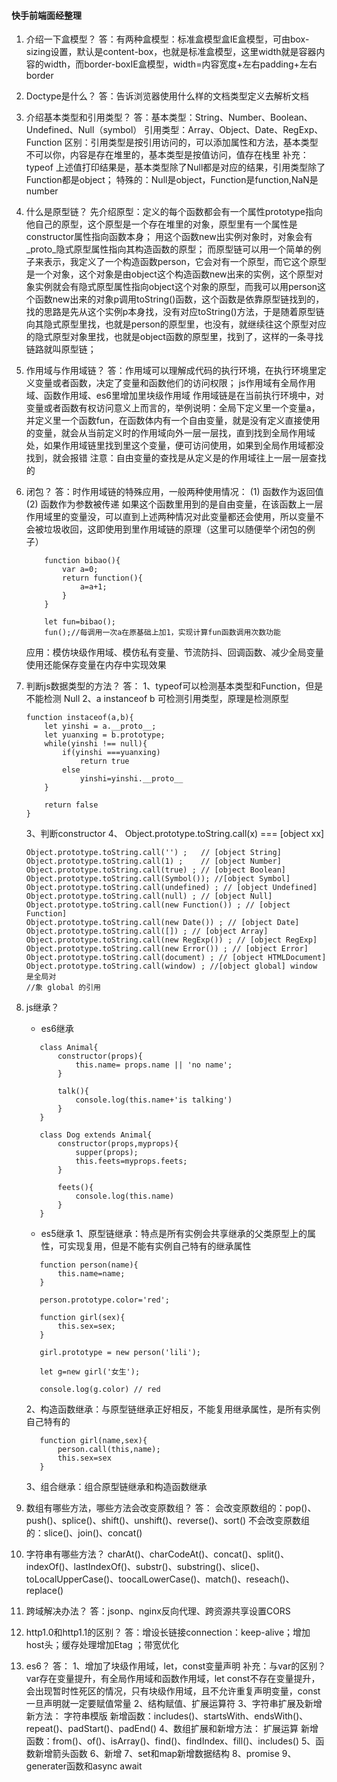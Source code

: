 #### 快手前端面经整理

1. 介绍一下盒模型？
    答：有两种盒模型：标准盒模型盒IE盒模型，可由box-sizing设置，默认是content-box，也就是标准盒模型，这里width就是容器内容的width，而border-boxIE盒模型，width=内容宽度+左右padding+左右border
2. Doctype是什么？
    答：告诉浏览器使用什么样的文档类型定义去解析文档
3. 介绍基本类型和引用类型？
    答：基本类型：String、Number、Boolean、Undefined、Null（symbol）
       引用类型：Array、Object、Date、RegExp、Function
       区别：引用类型是按引用访问的，可以添加属性和方法，基本类型不可以你，内容是存在堆里的，基本类型是按值访问，值存在栈里
    补充：typeof 上述值打印结果是，基本类型除了Null都是对应的结果，引用类型除了Function都是object；
    特殊的：Null是object，Function是function,NaN是number
4. 什么是原型链？
    先介绍原型：定义的每个函数都会有一个属性prototype指向他自己的原型，这个原型是一个存在堆里的对象，原型里有一个属性是constructor属性指向函数本身；
    用这个函数new出实例对象时，对象会有_proto_隐式原型属性指向其构造函数的原型；
    而原型链可以用一个简单的例子来表示，我定义了一个构造函数person，它会对有一个原型，而它这个原型是一个对象，这个对象是由object这个构造函数new出来的实例，这个原型对象实例就会有隐式原型属性指向object这个对象的原型，而我可以用person这个函数new出来的对象p调用toString()函数，这个函数是依靠原型链找到的，找的思路是先从这个实例p本身找，没有对应toString()方法，于是随着原型链向其隐式原型里找，也就是person的原型里，也没有，就继续往这个原型对应的隐式原型对象里找，也就是object函数的原型里，找到了，这样的一条寻找链路就叫原型链；
5. 作用域与作用域链？
    答：作用域可以理解成代码的执行环境，在执行环境里定义变量或者函数，决定了变量和函数他们的访问权限；
    js作用域有全局作用域、函数作用域、es6里增加里块级作用域
    作用域链是在当前执行环境中，对变量或者函数有权访问意义上而言的，举例说明：全局下定义里一个变量a，并定义里一个函数fun，在函数体内有一个自由变量，就是没有定义直接使用的变量，就会从当前定义时的作用域向外一层一层找，直到找到全局作用域处，如果作用域链里找到里这个变量，便可访问使用，如果到全局作用域都没找到，就会报错
    注意：自由变量的查找是从定义是的作用域往上一层一层查找的
6. 闭包？
    答：时作用域链的特殊应用，一般两种使用情况：
    (1) 函数作为返回值
    (2) 函数作为参数被传递
    如果这个函数里用到的是自由变量，在该函数上一层作用域里的变量没，可以直到上述两种情况对此变量都还会使用，所以变量不会被垃圾收回，这即使用到里作用域链的原理（这里可以随便举个闭包的例子）
    ```
        function bibao(){
            var a=0;
            return function(){
                a=a+1;
            }
        }

        let fun=bibao();
        fun();//每调用一次a在原基础上加1，实现计算fun函数调用次数功能
    ```
    应用：模仿块级作用域、模仿私有变量、节流防抖、回调函数、减少全局变量使用还能保存变量在内存中实现效果

7. 判断js数据类型的方法？
    答：
    1、typeof可以检测基本类型和Function，但是不能检测 Null
    2、a instanceof b 可检测引用类型，原理是检测原型
    ```
    function instaceof(a,b){
        let yinshi = a.__proto__;
        let yuanxing = b.prototype;
        while(yinshi !== null){
            if(yinshi ===yuanxing)
                return true
            else
                yinshi=yinshi.__proto__
        }

        return false
    }
    ```
    
               
    3、判断constructor
    4、 Object.prototype.toString.call(x) === [object xx]
    ```
    Object.prototype.toString.call('') ;   // [object String]
    Object.prototype.toString.call(1) ;    // [object Number]
    Object.prototype.toString.call(true) ; // [object Boolean]
    Object.prototype.toString.call(Symbol()); //[object Symbol]
    Object.prototype.toString.call(undefined) ; // [object Undefined]
    Object.prototype.toString.call(null) ; // [object Null]
    Object.prototype.toString.call(new Function()) ; // [object Function]
    Object.prototype.toString.call(new Date()) ; // [object Date]
    Object.prototype.toString.call([]) ; // [object Array]
    Object.prototype.toString.call(new RegExp()) ; // [object RegExp]
    Object.prototype.toString.call(new Error()) ; // [object Error]
    Object.prototype.toString.call(document) ; // [object HTMLDocument]
    Object.prototype.toString.call(window) ; //[object global] window 是全局对
    //象 global 的引用
    ```

8. js继承？
    * es6继承

     ```
        class Animal{
            constructor(props){
                this.name= props.name || 'no name';
            }

            talk(){
                console.log(this.name+'is talking')
            }
        }

        class Dog extends Animal{
            constructor(props,myprops){
                supper(props);
                this.feets=myprops.feets;
            }

            feets(){
                console.log(this.name)
            }
        }
     ```
     * es5继承
     1、原型链继承：特点是所有实例会共享继承的父类原型上的属性，可实现复用，但是不能有实例自己特有的继承属性
     ```
        function person(name){
            this.name=name;
        }

        person.prototype.color='red';

        function girl(sex){
            this.sex=sex;
        }

        girl.prototype = new person('lili');

        let g=new girl('女生');

        console.log(g.color) // red
     ```
     2、构造函数继承：与原型链继承正好相反，不能复用继承属性，是所有实例自己特有的
     ```
        function girl(name,sex){
            person.call(this,name);
            this.sex=sex
        }
     ```
     3、组合继承：组合原型链继承和构造函数继承
9. 数组有哪些方法，哪些方法会改变原数组？
    答：
    会改变原数组的：pop()、push()、splice()、shift()、unshift()、reverse()、sort()
    不会改变原数组的：slice()、join()、concat()
10. 字符串有哪些方法？
    charAt()、charCodeAt()、concat()、split()、indexOf()、lastIndexOf()、substr()、substring()、slice()、toLocalUpperCase()、toocalLowerCase()、match()、reseach()、
    replace()
11. 跨域解决办法？
    答：jsonp、nginx反向代理、跨资源共享设置CORS
12. http1.0和http1.1的区别？
    答：增设长链接connection：keep-alive；增加host头；缓存处理增加Etag ；带宽优化
13. es6？
    答：
    1、增加了块级作用域，let，const变量声明
    补充：与var的区别？
    var存在变量提升，有全局作用域和函数作用域，let const不存在变量提升，会出现暂时性死区的情况，只有块级作用域，且不允许重复声明变量，const一旦声明就一定要赋值常量
    2、结构赋值、扩展运算符
    3、字符串扩展及新增新方法：
    字符串模版
    新增函数：includes()、startsWith、endsWith()、repeat()、padStart()、padEnd()
    4、数组扩展和新增方法：
    扩展运算
    新增函数：from()、of()、isArray()、find()、findIndex、fill()、includes()
    5、函数新增箭头函数
    6、新增
    7、set和map新增数据结构
    8、promise
    9、generater函数和async await

    
